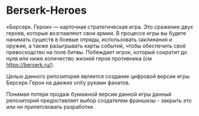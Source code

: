 # Berserk-Heroes
«Берсерк. Герои» — карточная стратегическая игра. Это сражение двух героев, которые возглавляют свои армии. В процессе игры вы будете нанимать существ в боевые отряды, использовать заклинания и оружие, а также разыгрывать карты событий, чтобы обеспечить своё превосходство на поле битвы. Побеждает игрок, который сократит до нуля или ниже количество жизней героя противника (см https://berserk.ru/).

Целью данного репозитория является создание цифровой версии игры Берсерк Герои на даижке unity руками фанатов.

Понимая потери продаж бумажной версии данной игры данный репозиторий предоставляет выбор создателям франшизы - закрыть это или не припятсвовать разработке.
